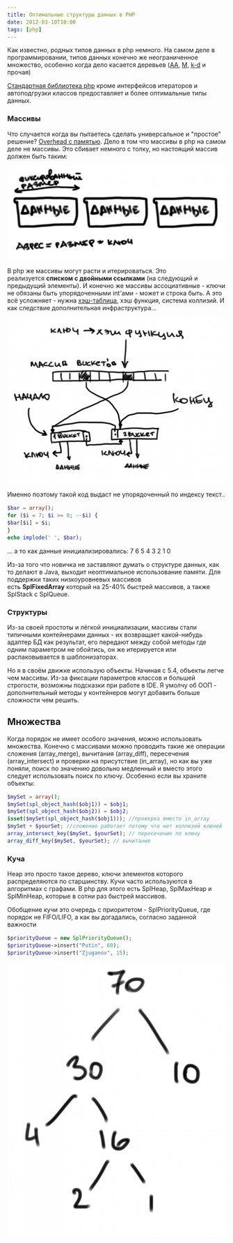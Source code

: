 ```yaml
---
title: Оптимальные структуры данных в PHP
date: 2012-03-10T10:00
tags: [php]
---
```


Как известно, родных типов данных в php немного. На самом деле в программировании, типов данных конечно же неограниченное множество, особенно когда дело касается деревьев ([AA](http://en.wikipedia.org/wiki/AA_tree), [M](http://en.wikipedia.org/wiki/M-tree), [k-d](http://en.wikipedia.org/wiki/Kd_tree) и прочая)

[Стандартная библиотека php](http://php.net/manual/ru/book.spl.php) кроме интерфейсов итераторов и автоподгрузки классов предоставляет и более оптимальные типы данных.

### Массивы

Что случается когда вы пытаетесь сделать универсальное и "простое" решение? [Overhead с памятью](http://nikic.github.com/2011/12/12/How-big-are-PHP-arrays-really-Hint-BIG.html). Дело в том что массивы в php на самом деле не массивы. Это сбивает немного с толку, но настоящий массив должен быть таким:

![](img/Pasted%20image%2020241019200704.png)

В php же массивы могут расти и итерироваться. Это реализуется **списком с двойными ссылками** (на следующий и предыдущий элементы). И конечно же массивы ассоциативные - ключи не обязаны быть упорядоченными int'ами - может и строка быть. А это всё усложняет - нужна [хэш-таблица](http://programmers.stackexchange.com/questions/59344/im-trying-to-understand-hash-tables-can-someone-explain-it-to-me-clearly), хэш функция, система коллизий. И как следствие дополнительная инфраструктура...

![](img/Pasted%20image%2020241019200717.png)

Именно поэтому такой код выдаст не упорядоченный по индексу текст..

```php
$bar = array();
for ($i = 7; $i >= 0; --$i) {
$bar[$i] = $i;
}
echo implode(' ', $bar);
```

... а то как данные инициализировались: 7 6 5 4 3 2 1 0

Из-за того что новичка не заставляют думать о структуре данных, как то делают в Java, выходит неоптимальное использование памяти. Для поддержки таких низкоуровневых массивов есть **SplFixedArray** который на 25-40% быстрей массивов, а также SplStack с SplQueue. 

### Структуры

Из-за своей простоты и лёгкой инициализации, массивы стали типичными контейнерами данных - их возвращает какой-нибудь адаптер БД как результат, его передают между собой методы где одним параметром не обойтись, он же итерируется или распаковывается в шаблонизаторах. 

Но я в своём движке использую объекты. Начиная с 5.4, объекты легче чем массивы. Из-за фиксации параметров классов и большей строгости, возможны подсказки при работе в IDE. Я умолчу об ООП - дополнительный методы у контейнеров могут добавить больше сложности чем решить.

## Множества

Когда порядок не имеет особого значения, можно использовать множества. Конечно с массивами можно проводить такие же операции сложения (array_merge), вычитания (array_diff), пересечения (array_intersect) и проверки на присутствие (in_array), но как вы уже поняли, поиск по значению довольно медленный и вместо этого следует использовать поиск по ключу. Особенно если вы храните объекты:

```php
$mySet = array();
$mySet(spl_object_hash($obj1)) = $obj1;
$mySet(spl_object_hash($obj2)) = $obj2;
isset($mySet(spl_object_hash($obj1))); //проверка вместо in_array
$mySet + $yourSet; //сложение работает потому что нет коллизий ключей
array_intersect_key($mySet, $yourSet); // пересечение по ключу
array_diff_key($mySet, $yourSet); // вычитание
```


### Куча

Heap это просто такое дерево, ключи элементов которого распределяются по старшинству. Кучи часто используются в алгоритмах с графами. В php для этого есть SplHeap, SplMaxHeap и SplMinHeap, которые в сотни раз быстрей массивов.

Обобщение кучи это очередь с приоритетом - SplPriorityQueue, где порядок не FIFO/LIFO, а как вы догадались, согласно заданной важности

```php
$priorityQueue = new SplPriorityQueue();
$priorityQueue->insert("Putin", 60);
$priorityQueue->insert("Zjuganov", 15);
```


![](img/Pasted%20image%2020241019200734.png)